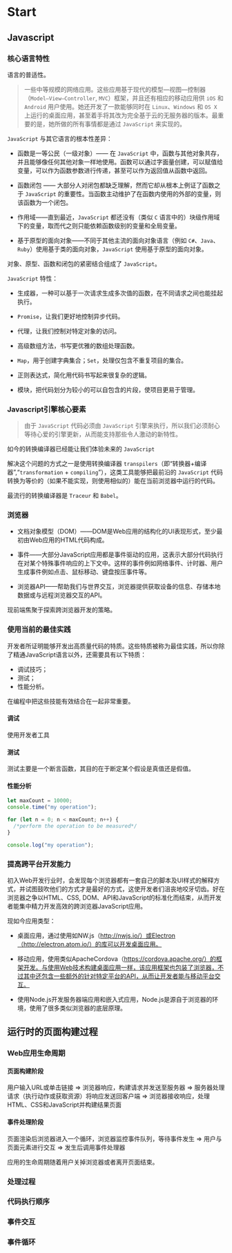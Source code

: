 
# Start

## Javascript

### 核心语言特性

语言的普适性。

> 一些中等规模的网络应用。这些应用基于现代的模型—视图—控制器（`Model—View—Controller`, `MVC`）框架，并且还有相应的移动应用供 `iOS` 和 `Android` 用户使用。她还开发了一款能够同时在 `Linux`、`Windows` 和 `OS X` 上运行的桌面应用，甚至着手将其改为完全基于云的无服务器的版本。最重要的是，她所做的所有事情都是通过 `JavaScript` 来实现的。


`JavaScript` 与其它语言的根本性差异：

- 函数是一等公民（一级对象）—— 在 `JavaScript` 中，函数与其他对象共存，并且能够像任何其他对象一样地使用。函数可以通过字面量创建，可以赋值给变量，可以作为函数参数进行传递，甚至可以作为返回值从函数中返回。

- 函数闭包 —— 大部分人对闭包都缺乏理解，然而它却从根本上例证了函数之于 `JavaScript` 的重要性。当函数主动维护了在函数内使用的外部的变量，则该函数为一个闭包。

- 作用域——直到最近，`JavaScript` 都还没有（类似 `C` 语言中的）块级作用域下的变量，取而代之则只能依赖函数级别的变量和全局变量。

- 基于原型的面向对象——不同于其他主流的面向对象语言（例如 `C#`、`Java`、`Ruby`）使用基于类的面向对象，`JavaScript` 使用基于原型的面向对象。

对象、原型、函数和闭包的紧密结合组成了 `JavaScript`。

`JavaScript` 特性：

- 生成器，一种可以基于一次请求生成多次值的函数，在不同请求之间也能挂起执行。

- `Promise`，让我们更好地控制异步代码。

- 代理，让我们控制对特定对象的访问。

- 高级数组方法，书写更优雅的数组处理函数。

- `Map`，用于创建字典集合；`Set`，处理仅包含不重复项目的集合。

- 正则表达式，简化用代码书写起来很复杂的逻辑。

- 模块，把代码划分为较小的可以自包含的片段，使项目更易于管理。

### Javascript引擎核心要素

> 由于 `JavaScript` 代码必须由 `JavaScript` 引擎来执行，所以我们必须耐心等待心爱的引擎更新，从而能支持那些令人激动的新特性。

如今的转换编译器已经能让我们体验未来的 `JavaScript`

解决这个问题的方式之一是使用转换编译器 `transpilers`（即“转换器+编译器”,“`transformation` + `compiling`”），这类工具能够把最前沿的 `JavaScript` 代码转换为等价的（如果不能实现，则使用相似的）能在当前浏览器中运行的代码。

最流行的转换编译器是 `Traceur` 和 `Babel`。

### 浏览器

- 文档对象模型（DOM）——DOM是Web应用的结构化的UI表现形式，至少最初由Web应用的HTML代码构成。

- 事件——大部分JavaScript应用都是事件驱动的应用，这表示大部分代码执行在对某个特殊事件响应的上下文中。这样的事件例如网络事件、计时器、用户生成事件例如点击、鼠标移动、键盘按压事件等。

- 浏览器API——帮助我们与世界交互，浏览器提供获取设备的信息、存储本地数据或与远程浏览器交互的API。

现前端焦聚于探索跨浏览器开发的策略。

### 使用当前的最佳实践

开发者所证明能够开发出高质量代码的特质。这些特质被称为最佳实践，所以你除了精通JavaScript语言以外，还需要具有以下特质：

- 调试技巧；
- 测试；
- 性能分析。

在编程中把这些技能有效结合在一起非常重要。

#### 调试

使用开发者工具

#### 测试

测试主要是一个断言函数，其目的在于断定某个假设是真值还是假值。

#### 性能分析

```js
let maxCount = 10000;
console.time("my operation");

for (let n = 0; n < maxCount; n++) {
  /*perform the operation to be measured*/
}

console.log("my operation");
```

### 提高跨平台开发能力

初入Web开发行业时，会发现每个浏览器都有一套自己的脚本及UI样式的解释方式，并试图鼓吹他们的方式才是最好的方式，这使开发者们沮丧地咬牙切齿。好在浏览器之争以HTML、CSS, DOM、API和JavaScript的标准化而结束，从而开发者能集中精力开发高效的跨浏览器JavaScript应用。

现如今应用类型：

- 桌面应用，通过使用如NW.js（http://nwjs.io/）或Electron（http://electron.atom.io/）的库可以开发桌面应用。

- 移动应用，使用类似ApacheCordova（https://cordova.apache.org/）的框架开发。与使用Web技术构建桌面应用一样，该应用框架也包装了浏览器，不过其中还包含一些额外的针对特定平台的API，从而让开发者能与移动平台交互。

- 使用Node.js开发服务器端应用和嵌入式应用，Node.js是源自于浏览器的环境，使用了很多类似浏览器的底层原理。

## 运行时的页面构建过程

### Web应用生命周期

#### 页面构建阶段

用户输入URL或单击链接 => 浏览器响应，构建请求并发送至服务器 => 服务器处理请求（执行动作或获取资源）将响应发送回客户端 => 浏览器接收响应，处理HTML、CSS和JavaScript并构建结果页面

#### 事件处理阶段

页面渲染后浏览器进入一个循环，浏览器监控事件队列，等待事件发生 => 用户与页面元素进行交互 => 发生后调用事件处理器

应用的生命周期随着用户关掉浏览器或者离开页面结束。

### 处理过程

### 代码执行顺序

### 事件交互

### 事件循环